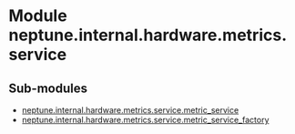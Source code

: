 Module neptune.internal.hardware.metrics.service
================================================

Sub-modules
-----------
* [neptune.internal.hardware.metrics.service.metric_service](/api-reference/neptune.internal.hardware.metrics.service/neptune.internal.hardware.metrics.service.metric_service.md)
* [neptune.internal.hardware.metrics.service.metric_service_factory](/api-reference/neptune.internal.hardware.metrics.service/neptune.internal.hardware.metrics.service.metric_service_factory.md)